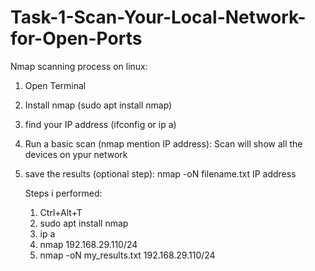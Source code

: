 # Task-1-Scan-Your-Local-Network-for-Open-Ports

Nmap scanning process on linux:
1. Open Terminal
2. Install nmap (sudo apt install nmap)
3. find your IP address (ifconfig or ip a)
4. Run a basic scan (nmap mention IP address): Scan will show all the devices on ypur network
5. save the results (optional step): nmap -oN filename.txt IP address

   Steps i performed:
   1. Ctrl+Alt+T
   2. sudo apt install nmap
   3. ip a
   4. nmap 192.168.29.110/24
   5. nmap -oN my_results.txt 192.168.29.110/24
